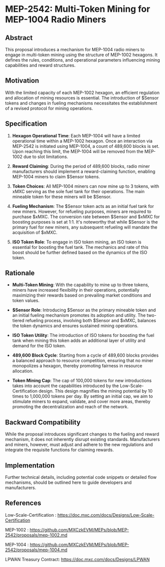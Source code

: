 
# MEP-2542: Multi-Token Mining for MEP-1004 Radio Miners

## Abstract

This proposal introduces a mechanism for MEP-1004 radio miners to engage in multi-token mining using the structure of MEP-1002 hexagons. It defines the rules, conditions, and operational parameters influencing mining capabilities and reward structures.

## Motivation

With the limited capacity of each MEP-1002 hexagon, an efficient regulation and allocation of mining resources is essential. The introduction of $Sensor tokens and changes in fueling mechanisms necessitates the establishment of a revised protocol for mining operations.

## Specification

1. **Hexagon Operational Time**: Each MEP-1004 will have a limited operational time within a MEP-1002 hexagon. Once an interaction via MEP-2542 is initiated using MEP-1004, a count of 489,600 blocks is set. Upon reaching this limit, the MEP-1004 will be removed from the MEP-1002 due to slot limitations.

2. **Reward Claiming**: During the period of 489,600 blocks, radio miner manufacturers should implement a reward-claiming function, enabling MEP-1004 miners to claim $Sensor tokens.

3. **Token Choices**: All MEP-1004 miners can now mine up to 3 tokens, with xMXC serving as the sole fuel tank for their operations. The main mineable token for these miners will be $Sensor.

4. **Fueling Mechanism**: The $Sensor token acts as an initial fuel tank for new miners. However, for refueling purposes, miners are required to purchase $xMXC. The conversion rate between $Sensor and $xMXC for boosting purposes is set at 1:1. It's noteworthy that while $Sensor is the primary fuel for new miners, any subsequent refueling will mandate the acquisition of $xMXC.

5. **ISO Token Role**: To engage in ISO token mining, an ISO token is essential for boosting the fuel tank. The mechanics and rate of this boost should be further defined based on the dynamics of the ISO token.

## Rationale

- **Multi-Token Mining**: With the capability to mine up to three tokens, miners have increased flexibility in their operations, potentially maximizing their rewards based on prevailing market conditions and token values.

- **$Sensor Role**: Introducing $Sensor as the primary mineable token and an initial fueling mechanism promotes its adoption and utility. The two-tiered refueling process, involving both $Sensor and $xMXC, balances the token dynamics and ensures sustained mining operations.

- **ISO Token Utility**: The introduction of ISO tokens for boosting the fuel tank when mining this token adds an additional layer of utility and demand for the ISO token.

- **489,600 Block Cycle**: Starting from a cycle of 489,600 blocks provides a balanced approach to resource competition, ensuring that no miner monopolizes a hexagon, thereby promoting fairness in resource allocation.

- **Token Mining Cap**: The cap of 100,000 tokens for new introductions takes into account the capabilities introduced by the Low-Scale-Certification design. This design magnifies the mining potential by 10 times to 1,000,000 tokens per day. By setting an initial cap, we aim to stimulate miners to expand, validate, and cover more areas, thereby promoting the decentralization and reach of the network.


## Backward Compatibility

While the proposal introduces significant changes to the fueling and reward mechanism, it does not inherently disrupt existing standards. Manufacturers and miners, however, must adjust and adhere to the new regulations and integrate the requisite functions for claiming rewards.

## Implementation

Further technical details, including potential code snippets or detailed flow mechanisms, should be outlined here to guide developers and manufacturers.


## References

Low-Scale-Certification : https://doc.mxc.com/docs/Designs/Low-Scale-Certification

MEP-1002 : https://github.com/MXCzkEVM/MEPs/blob/MEP-2542/proposals/mep-1002.md

MEP-1004 : https://github.com/MXCzkEVM/MEPs/blob/MEP-2542/proposals/mep-1004.md

LPWAN Treasury Contract: https://doc.mxc.com/docs/Designs/LPWAN
